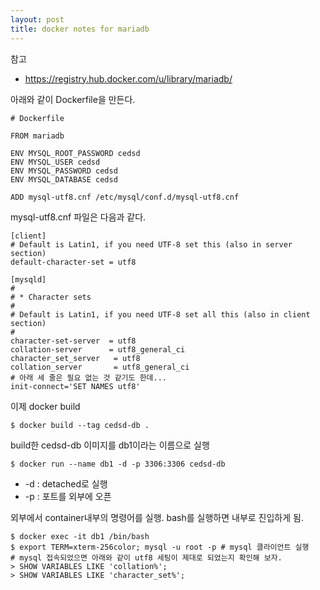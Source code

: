 ```yaml
---
layout: post
title: docker notes for mariadb
---
```


참고
* https://registry.hub.docker.com/u/library/mariadb/

아래와 같이 Dockerfile을 만든다.

```
# Dockerfile

FROM mariadb

ENV MYSQL_ROOT_PASSWORD cedsd
ENV MYSQL_USER cedsd
ENV MYSQL_PASSWORD cedsd
ENV MYSQL_DATABASE cedsd

ADD mysql-utf8.cnf /etc/mysql/conf.d/mysql-utf8.cnf
```

mysql-utf8.cnf 파일은 다음과 같다.
```
[client]
# Default is Latin1, if you need UTF-8 set this (also in server section)
default-character-set = utf8

[mysqld]
#
# * Character sets
#
# Default is Latin1, if you need UTF-8 set all this (also in client section)
#
character-set-server  = utf8
collation-server      = utf8_general_ci
character_set_server   = utf8
collation_server       = utf8_general_ci
# 아래 세 줄은 필요 없는 것 같기도 한데...
init-connect='SET NAMES utf8'
```

이제 docker build
```
$ docker build --tag cedsd-db .
```

build한 cedsd-db 이미지를 db1이라는 이름으로 실행
```
$ docker run --name db1 -d -p 3306:3306 cedsd-db
```
* -d : detached로 실행
* -p : 포트를 외부에 오픈

외부에서 container내부의 명령어를 실행. bash를 실행하면 내부로 진입하게 됨.
```
$ docker exec -it db1 /bin/bash
$ export TERM=xterm-256color; mysql -u root -p # mysql 클라이언트 실행
# mysql 접속되었으면 아래와 같이 utf8 세팅이 제대로 되었는지 확인해 보자.
> SHOW VARIABLES LIKE 'collation%';
> SHOW VARIABLES LIKE 'character_set%';
```
